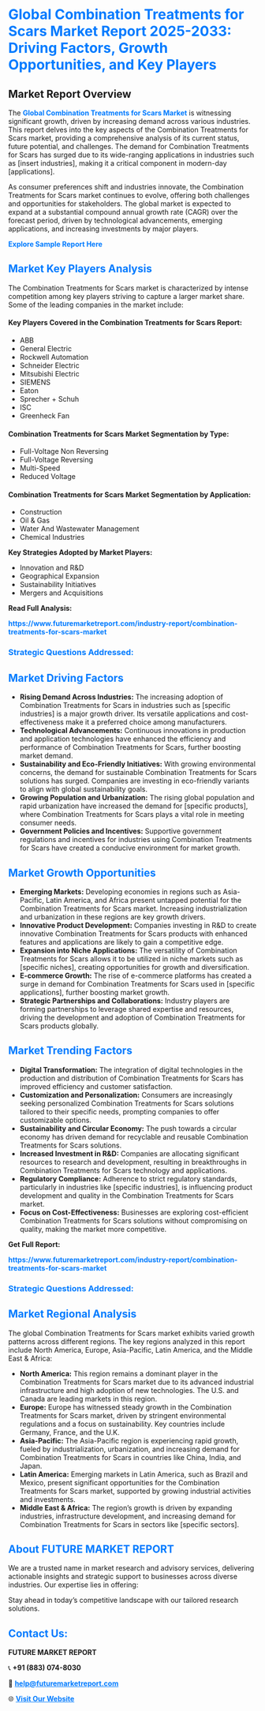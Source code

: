 <h1 style="color: #007BFF;">Global Combination Treatments for Scars Market Report 2025-2033: Driving Factors, Growth Opportunities, and Key Players</h1>

<section id="overview">
<h2>Market Report Overview</h2>
<p>The <a href="https://www.futuremarketreport.com/industry-report/combination-treatments-for-scars-market" style="color: #007BFF; text-decoration: none;"><strong>Global Combination Treatments for Scars Market</strong></a> is witnessing significant growth, driven by increasing demand across various industries. This report delves into the key aspects of the Combination Treatments for Scars market, providing a comprehensive analysis of its current status, future potential, and challenges. The demand for Combination Treatments for Scars has surged due to its wide-ranging applications in industries such as [insert industries], making it a critical component in modern-day [applications].</p>
<p>As consumer preferences shift and industries innovate, the Combination Treatments for Scars market continues to evolve, offering both challenges and opportunities for stakeholders. The global market is expected to expand at a substantial compound annual growth rate (CAGR) over the forecast period, driven by technological advancements, emerging applications, and increasing investments by major players.</p>
</section>

<section id="overview">
<p><a href="https://www.futuremarketreport.com/request-sample/reportId=34237" style="color: #007BFF; text-decoration: none;"><strong>Explore Sample Report Here</strong></a></p>
</section>

<section id="key-players">
<h2 style="color: #007BFF;">Market Key Players Analysis</h2>
<p>The Combination Treatments for Scars market is characterized by intense competition among key players striving to capture a larger market share. Some of the leading companies in the market include:</p>
<h4>Key Players Covered in the Combination Treatments for Scars Report:</h4>
<ul><li>ABB</li><li>General Electric</li><li>Rockwell Automation</li><li>Schneider Electric</li><li>Mitsubishi Electric</li><li>SIEMENS</li><li>Eaton</li><li>Sprecher + Schuh</li><li>ISC</li><li>Greenheck Fan</li></ul>
<h4>Combination Treatments for Scars Market Segmentation by Type:</h4>
<ul><li>Full-Voltage Non Reversing</li><li>Full-Voltage Reversing</li><li>Multi-Speed</li><li>Reduced Voltage</li></ul>

<h4>Combination Treatments for Scars Market Segmentation by Application:</h4>
<ul><li>Construction</li><li>Oil &amp; Gas</li><li>Water And Wastewater Management</li><li>Chemical Industries</li></ul>
<p><strong>Key Strategies Adopted by Market Players:</strong></p>
<ul>
<li>Innovation and R&D</li>
<li>Geographical Expansion</li>
<li>Sustainability Initiatives</li>
<li>Mergers and Acquisitions</li>
</ul>
</section>

<section>
<p><strong>Read Full Analysis: </strong></p><a href="https://www.futuremarketreport.com/industry-report/combination-treatments-for-scars-market" style="color: #007BFF; text-decoration: none;"><strong>https://www.futuremarketreport.com/industry-report/combination-treatments-for-scars-market</strong></a>
<h3 style="color: #007BFF;">Strategic Questions Addressed:</h3>
</section>

<section id="driving-factors">
<h2 style="color: #007BFF;">Market Driving Factors</h2>
<ul>
<li><strong>Rising Demand Across Industries:</strong> The increasing adoption of Combination Treatments for Scars in industries such as [specific industries] is a major growth driver. Its versatile applications and cost-effectiveness make it a preferred choice among manufacturers.</li>
<li><strong>Technological Advancements:</strong> Continuous innovations in production and application technologies have enhanced the efficiency and performance of Combination Treatments for Scars, further boosting market demand.</li>
<li><strong>Sustainability and Eco-Friendly Initiatives:</strong> With growing environmental concerns, the demand for sustainable Combination Treatments for Scars solutions has surged. Companies are investing in eco-friendly variants to align with global sustainability goals.</li>
<li><strong>Growing Population and Urbanization:</strong> The rising global population and rapid urbanization have increased the demand for [specific products], where Combination Treatments for Scars plays a vital role in meeting consumer needs.</li>
<li><strong>Government Policies and Incentives:</strong> Supportive government regulations and incentives for industries using Combination Treatments for Scars have created a conducive environment for market growth.</li>
</ul>
</section>

<section id="growth-opportunities">
<h2 style="color: #007BFF;">Market Growth Opportunities</h2>
<ul>
<li><strong>Emerging Markets:</strong> Developing economies in regions such as Asia-Pacific, Latin America, and Africa present untapped potential for the Combination Treatments for Scars market. Increasing industrialization and urbanization in these regions are key growth drivers.</li>
<li><strong>Innovative Product Development:</strong> Companies investing in R&D to create innovative Combination Treatments for Scars products with enhanced features and applications are likely to gain a competitive edge.</li>
<li><strong>Expansion into Niche Applications:</strong> The versatility of Combination Treatments for Scars allows it to be utilized in niche markets such as [specific niches], creating opportunities for growth and diversification.</li>
<li><strong>E-commerce Growth:</strong> The rise of e-commerce platforms has created a surge in demand for Combination Treatments for Scars used in [specific applications], further boosting market growth.</li>
<li><strong>Strategic Partnerships and Collaborations:</strong> Industry players are forming partnerships to leverage shared expertise and resources, driving the development and adoption of Combination Treatments for Scars products globally.</li>
</ul>
</section>

<section id="trending-factors">
<h2 style="color: #007BFF;">Market Trending Factors</h2>
<ul>
<li><strong>Digital Transformation:</strong> The integration of digital technologies in the production and distribution of Combination Treatments for Scars has improved efficiency and customer satisfaction.</li>
<li><strong>Customization and Personalization:</strong> Consumers are increasingly seeking personalized Combination Treatments for Scars solutions tailored to their specific needs, prompting companies to offer customizable options.</li>
<li><strong>Sustainability and Circular Economy:</strong> The push towards a circular economy has driven demand for recyclable and reusable Combination Treatments for Scars solutions.</li>
<li><strong>Increased Investment in R&D:</strong> Companies are allocating significant resources to research and development, resulting in breakthroughs in Combination Treatments for Scars technology and applications.</li>
<li><strong>Regulatory Compliance:</strong> Adherence to strict regulatory standards, particularly in industries like [specific industries], is influencing product development and quality in the Combination Treatments for Scars market.</li>
<li><strong>Focus on Cost-Effectiveness:</strong> Businesses are exploring cost-efficient Combination Treatments for Scars solutions without compromising on quality, making the market more competitive.</li>
</ul>
</section>

<section>
<p><strong>Get Full Report: </strong></p><a href="https://www.futuremarketreport.com/industry-report/combination-treatments-for-scars-market" style="color: #007BFF; text-decoration: none;"><strong>https://www.futuremarketreport.com/industry-report/combination-treatments-for-scars-market</strong></a>
<h3 style="color: #007BFF;">Strategic Questions Addressed:</h3>
</section>


<section id="regional-analysis">
<h2 style="color: #007BFF;">Market Regional Analysis</h2>
<p>The global Combination Treatments for Scars market exhibits varied growth patterns across different regions. The key regions analyzed in this report include North America, Europe, Asia-Pacific, Latin America, and the Middle East & Africa:</p>
<ul>
<li><strong>North America:</strong> This region remains a dominant player in the Combination Treatments for Scars market due to its advanced industrial infrastructure and high adoption of new technologies. The U.S. and Canada are leading markets in this region.</li>
<li><strong>Europe:</strong> Europe has witnessed steady growth in the Combination Treatments for Scars market, driven by stringent environmental regulations and a focus on sustainability. Key countries include Germany, France, and the U.K.</li>
<li><strong>Asia-Pacific:</strong> The Asia-Pacific region is experiencing rapid growth, fueled by industrialization, urbanization, and increasing demand for Combination Treatments for Scars in countries like China, India, and Japan.</li>
<li><strong>Latin America:</strong> Emerging markets in Latin America, such as Brazil and Mexico, present significant opportunities for the Combination Treatments for Scars market, supported by growing industrial activities and investments.</li>
<li><strong>Middle East & Africa:</strong> The region’s growth is driven by expanding industries, infrastructure development, and increasing demand for Combination Treatments for Scars in sectors like [specific sectors].</li>
</ul>
</section>

<footer>
<h2 style="color: #007BFF;">About FUTURE MARKET REPORT</h2>
<p>We are a trusted name in market research and advisory services, delivering actionable insights and strategic support to businesses across diverse industries. Our expertise lies in offering:</p>

<p>Stay ahead in today’s competitive landscape with our tailored research solutions.</p>

<h2 style="color: #007BFF;">Contact Us:</h2>
<p><strong>FUTURE MARKET REPORT</strong></p>
<p>📞 <strong>+91 (883) 074-8030</strong></p>
<p>📧 <strong><a href="mailto:help@futuremarketreport.com" style="color: #007BFF;">help@futuremarketreport.com</a></strong></p>
<p>🌐 <strong><a href="https://www.futuremarketreport.com/" style="color: #007BFF;">Visit Our Website</a></strong></p>
</footer>